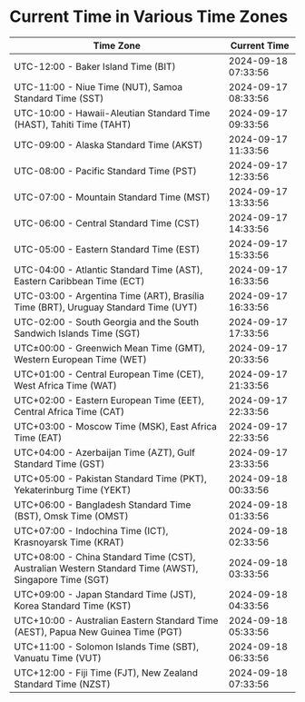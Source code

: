 # Current Time in Various Time Zones

| Time Zone | Current Time |
|-----------|--------------|
| UTC-12:00 - Baker Island Time (BIT) | 2024-09-18 07:33:56 |
| UTC-11:00 - Niue Time (NUT), Samoa Standard Time (SST) | 2024-09-17 08:33:56 |
| UTC-10:00 - Hawaii-Aleutian Standard Time (HAST), Tahiti Time (TAHT) | 2024-09-17 09:33:56 |
| UTC-09:00 - Alaska Standard Time (AKST) | 2024-09-17 11:33:56 |
| UTC-08:00 - Pacific Standard Time (PST) | 2024-09-17 12:33:56 |
| UTC-07:00 - Mountain Standard Time (MST) | 2024-09-17 13:33:56 |
| UTC-06:00 - Central Standard Time (CST) | 2024-09-17 14:33:56 |
| UTC-05:00 - Eastern Standard Time (EST) | 2024-09-17 15:33:56 |
| UTC-04:00 - Atlantic Standard Time (AST), Eastern Caribbean Time (ECT) | 2024-09-17 16:33:56 |
| UTC-03:00 - Argentina Time (ART), Brasília Time (BRT), Uruguay Standard Time (UYT) | 2024-09-17 16:33:56 |
| UTC-02:00 - South Georgia and the South Sandwich Islands Time (SGT) | 2024-09-17 17:33:56 |
| UTC±00:00 - Greenwich Mean Time (GMT), Western European Time (WET) | 2024-09-17 20:33:56 |
| UTC+01:00 - Central European Time (CET), West Africa Time (WAT) | 2024-09-17 21:33:56 |
| UTC+02:00 - Eastern European Time (EET), Central Africa Time (CAT) | 2024-09-17 22:33:56 |
| UTC+03:00 - Moscow Time (MSK), East Africa Time (EAT) | 2024-09-17 22:33:56 |
| UTC+04:00 - Azerbaijan Time (AZT), Gulf Standard Time (GST) | 2024-09-17 23:33:56 |
| UTC+05:00 - Pakistan Standard Time (PKT), Yekaterinburg Time (YEKT) | 2024-09-18 00:33:56 |
| UTC+06:00 - Bangladesh Standard Time (BST), Omsk Time (OMST) | 2024-09-18 01:33:56 |
| UTC+07:00 - Indochina Time (ICT), Krasnoyarsk Time (KRAT) | 2024-09-18 02:33:56 |
| UTC+08:00 - China Standard Time (CST), Australian Western Standard Time (AWST), Singapore Time (SGT) | 2024-09-18 03:33:56 |
| UTC+09:00 - Japan Standard Time (JST), Korea Standard Time (KST) | 2024-09-18 04:33:56 |
| UTC+10:00 - Australian Eastern Standard Time (AEST), Papua New Guinea Time (PGT) | 2024-09-18 05:33:56 |
| UTC+11:00 - Solomon Islands Time (SBT), Vanuatu Time (VUT) | 2024-09-18 06:33:56 |
| UTC+12:00 - Fiji Time (FJT), New Zealand Standard Time (NZST) | 2024-09-18 07:33:56 |
